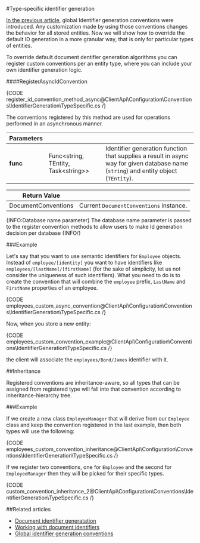 #Type-specific identifier generation

[In the previous article](./global), global Identifier generation conventions were introduced. Any customization made by using those conventions changes the behavior for all stored entities.
Now we will show how to override the default ID generation in a more granular way, that is only for particular types of entities.

To override default document dentifier generation algorithms you can register custom conventions per an entity type, where you can include your own identifier generation logic.

####RegisterAsyncIdConvention

{CODE register_id_convention_method_async@ClientApi\Configuration\Conventions\IdentifierGeneration\TypeSpecific.cs /}

The conventions registered by this method are used for operations performed in an asynchronous manner.

| Parameters | | |
| ------------- | ------------- | ----- |
| **func** | Func<string, TEntity, Task&lt;string&gt;> | Identifier generation function that supplies a result in async way for given database name (`string`) and entity object (`TEntity`). |

| Return Value | |
| ------------- | ----- |
| DocumentConventions | Current `DocumentConventions` instance. |

{INFO:Database name parameter}
The database name parameter is passed to the register convention methods to allow users to make Id generation decision per database
{INFO/}

###Example

Let's say that you want to use semantic identifiers for `Employee` objects. Instead of `employee/[identity]` you want to have identifiers like `employees/[lastName]/[firstName]`
(for the sake of simplicity, let us not consider the uniqueness of such identifiers). What you need to do is to create the convention that will combine the `employee` prefix, `LastName` and `FirstName` properties of an employee.

{CODE employees_custom_async_convention@ClientApi\Configuration\Conventions\IdentifierGeneration\TypeSpecific.cs /}

Now, when you store a new entity:

{CODE employees_custom_convention_example@ClientApi\Configuration\Conventions\IdentifierGeneration\TypeSpecific.cs /}

the client will associate the `employees/Bond/James` identifier with it.

##Inheritance

Registered conventions are inheritance-aware, so all types that can be assigned from registered type will fall into that convention according to inheritance-hierarchy tree.

###Example

If we create a new class `EmployeeManager` that will derive from our `Employee` class and keep the convention registered in the last example, then both types will use the following:

{CODE employees_custom_convention_inheritance@ClientApi\Configuration\Conventions\IdentifierGeneration\TypeSpecific.cs /}

If we register two conventions, one for `Employee` and the second for `EmployeeManager` then they will be picked for their specific types.

{CODE custom_convention_inheritance_2@ClientApi\Configuration\Conventions\IdentifierGeneration\TypeSpecific.cs /}

##Related articles

- [Document identifier generatation](../../../../server/kb/document-identifier-generation)
- [Working with document identifiers](../../../document-identifiers/working-with-document-identifiers)
- [Global identifier generation conventions](./global)
